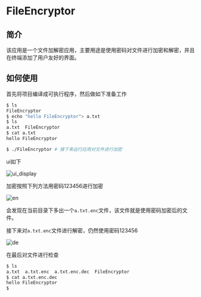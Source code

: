 # FileEncryptor

## 简介

该应用是一个文件加解密应用，主要用途是使用密码对文件进行加密和解密，并且在终端添加了用户友好的界面。



## 如何使用

首先将项目编译成可执行程序，然后做如下准备工作

```bash
$ ls
FileEncryptor
$ echo "hello FileEncryptor"> a.txt
$ ls
a.txt  FileEncryptor
$ cat a.txt 
hello FileEncryptor

$ ./FileEncryptor # 接下来运行应用对文件进行加密
```

ui如下

![ui_display](../FileEncryptor/resource/ui_display.png)

加密按照下列方法用密码123456进行加密

![en](../FileEncryptor/resource/en.png)

会发现在当前目录下多出一个`a.txt.enc`文件，该文件就是使用密码加密后的文件。

接下来对`a.txt.enc`文件进行解密，仍然使用密码123456

![de](../FileEncryptor/resource/de.png)

在最后对文件进行检查

```bash
$ ls
a.txt  a.txt.enc  a.txt.enc.dec  FileEncryptor
$ cat a.txt.enc.dec 
hello FileEncryptor
$ 
```

